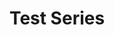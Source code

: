 ---
title: Test Series

resources:

- src: mypicture.jpg
  name: "This is my test image title"
  params:
    order: 1
    description: Photo description. If you want to add your own link, specify button_text and button_url here.
    button_text: Links to resources
    button_url: "https://www.google.com"

- src: mysecondpicture.jpg
  name: "Explicit image"
  params:
    order: 2
    explicit: true
    warning: "This image contains sensitive content"
    description: Photo description. If you want to add your own link, specify button_text and button_url here.
    button_text: Links to resources
    button_url: "https://www.google.com"

---